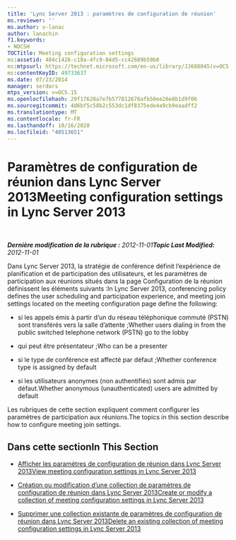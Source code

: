 ```yaml
---
title: 'Lync Server 2013 : paramètres de configuration de réunion'
ms.reviewer: ''
ms.author: v-lanac
author: lanachin
f1.keywords:
- NOCSH
TOCTitle: Meeting configuration settings
ms:assetid: 484c1426-c18a-4fc9-84d5-cc42689b59b8
ms:mtpsurl: https://technet.microsoft.com/en-us/library/JJ688045(v=OCS.15)
ms:contentKeyID: 49733637
ms.date: 07/23/2014
manager: serdars
mtps_version: v=OCS.15
ms.openlocfilehash: 29f17628a7e7b577812678afb50ee26e8b1d9f06
ms.sourcegitcommit: 4d6bf5c58b2c553dc1df8375ede4a9cb9eaadff2
ms.translationtype: MT
ms.contentlocale: fr-FR
ms.lasthandoff: 10/16/2020
ms.locfileid: "48513651"
---
```

# <a name="meeting-configuration-settings-in-lync-server-2013"></a><span data-ttu-id="0ef33-102">Paramètres de configuration de réunion dans Lync Server 2013</span><span class="sxs-lookup"><span data-stu-id="0ef33-102">Meeting configuration settings in Lync Server 2013</span></span>

<div data-xmlns="http://www.w3.org/1999/xhtml">

<div class="topic" data-xmlns="http://www.w3.org/1999/xhtml" data-msxsl="urn:schemas-microsoft-com:xslt" data-cs="https://msdn.microsoft.com/">

<div data-asp="https://msdn2.microsoft.com/asp">



</div>

<div id="mainSection">

<div id="mainBody">

<span> </span>

<span data-ttu-id="0ef33-103">_**Dernière modification de la rubrique :** 2012-11-01_</span><span class="sxs-lookup"><span data-stu-id="0ef33-103">_**Topic Last Modified:** 2012-11-01_</span></span>

<span data-ttu-id="0ef33-104">Dans Lync Server 2013, la stratégie de conférence définit l’expérience de planification et de participation des utilisateurs, et les paramètres de participation aux réunions situés dans la page Configuration de la réunion définissent les éléments suivants :</span><span class="sxs-lookup"><span data-stu-id="0ef33-104">In Lync Server 2013, conferencing policy defines the user scheduling and participation experience, and meeting join settings located on the meeting configuration page define the following:</span></span>

  - <span data-ttu-id="0ef33-105">si les appels émis à partir d’un du réseau téléphonique commuté (PSTN) sont transférés vers la salle d’attente ;</span><span class="sxs-lookup"><span data-stu-id="0ef33-105">Whether users dialing in from the public switched telephone network (PSTN) go to the lobby</span></span>

  - <span data-ttu-id="0ef33-106">qui peut être présentateur ;</span><span class="sxs-lookup"><span data-stu-id="0ef33-106">Who can be a presenter</span></span>

  - <span data-ttu-id="0ef33-107">si le type de conférence est affecté par défaut ;</span><span class="sxs-lookup"><span data-stu-id="0ef33-107">Whether conference type is assigned by default</span></span>

  - <span data-ttu-id="0ef33-108">si les utilisateurs anonymes (non authentifiés) sont admis par défaut.</span><span class="sxs-lookup"><span data-stu-id="0ef33-108">Whether anonymous (unauthenticated) users are admitted by default</span></span>

<span data-ttu-id="0ef33-109">Les rubriques de cette section expliquent comment configurer les paramètres de participation aux réunions.</span><span class="sxs-lookup"><span data-stu-id="0ef33-109">The topics in this section describe how to configure meeting join settings.</span></span>

<div>

## <a name="in-this-section"></a><span data-ttu-id="0ef33-110">Dans cette section</span><span class="sxs-lookup"><span data-stu-id="0ef33-110">In This Section</span></span>

  - [<span data-ttu-id="0ef33-111">Afficher les paramètres de configuration de réunion dans Lync Server 2013</span><span class="sxs-lookup"><span data-stu-id="0ef33-111">View meeting configuration settings in Lync Server 2013</span></span>](lync-server-2013-view-meeting-configuration-settings.md)

  - [<span data-ttu-id="0ef33-112">Création ou modification d’une collection de paramètres de configuration de réunion dans Lync Server 2013</span><span class="sxs-lookup"><span data-stu-id="0ef33-112">Create or modify a collection of meeting configuration settings in Lync Server 2013</span></span>](lync-server-2013-create-or-modify-a-collection-of-meeting-configuration-settings.md)

  - [<span data-ttu-id="0ef33-113">Supprimer une collection existante de paramètres de configuration de réunion dans Lync Server 2013</span><span class="sxs-lookup"><span data-stu-id="0ef33-113">Delete an existing collection of meeting configuration settings in Lync Server 2013</span></span>](lync-server-2013-delete-an-existing-collection-of-meeting-configuration-settings.md)

</div>

</div>

<span> </span>

</div>

</div>

</div>

